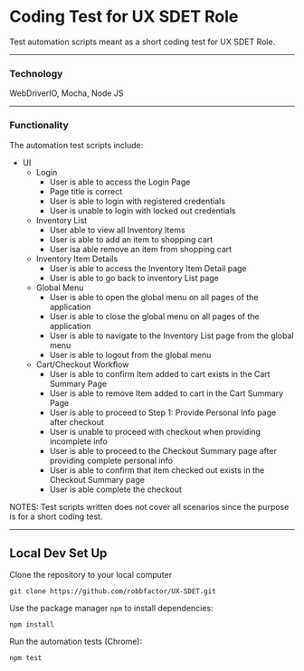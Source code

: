 # Coding Test for UX SDET Role
Test automation scripts meant as a short coding test for UX SDET Role. 

---

### Technology
WebDriverIO, Mocha, Node JS

---
### Functionality
The automation test scripts include:
* UI
  * Login
    * User is able to access the Login Page
    * Page title is correct
    * User is able to login with registered credentials
    * User is unable to login with locked out credentials
  * Inventory List
    * User able to view all Inventory Items
    * User is able to add an item to shopping cart
    * User isa able remove an item from shopping cart
  * Inventory Item Details
    * User is able to access the Inventory Item Detail page
    * User is able to go back to inventory List page
  * Global Menu
    * User is able to open the global menu on all pages of the application
    * User is able to close the global menu on all pages of the application
    * User is able to navigate to the Inventory List page from the global menu
    * User is able to logout from the global menu
  * Cart/Checkout Workflow
    * User is able to confirm Item added to cart exists in the Cart Summary Page
    * User is able to remove Item added to cart in the Cart Summary Page
    * User is able to proceed to Step 1: Provide Personal Info page after checkout
    * User is unable to proceed with checkout when providing incomplete info
    * User is able to proceed to the Checkout Summary page after providing complete personal info
    * User is able to confirm that item checked out exists in the Checkout Summary page
    * User is able complete the checkout

NOTES:
Test scripts written does not cover all scenarios since the purpose is for a short coding test.

---

## Local Dev Set Up

Clone the repository to your local computer
```
git clone https://github.com/robbfactor/UX-SDET.git
```

Use the package manager `npm` to install dependencies:
```
npm install
```

Run the automation tests (Chrome):
```
npm test
```
